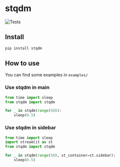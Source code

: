 # stqdm
![Tests](https://github.com/Wirg/stqdm/workflows/Tests/badge.svg)

## Install

```sh
pip install stqdm
```

## How to use

You can find some examples in `examples/`

### Use stqdm in main
```python
from time import sleep
from stqdm import stqdm

for _ in stqdm(range(50)):
    sleep(0.5)
```

### Use stqdm in sidebar
```python
from time import sleep
import streamlit as st
from stqdm import stqdm

for _ in stqdm(range(50), st_container=st.sidebar):
    sleep(0.5)
```
